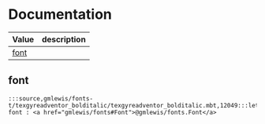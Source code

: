 # Documentation
|Value|description|
|---|---|
|[font](#font)||

## font

```moonbit
:::source,gmlewis/fonts-t/texgyreadventor_bolditalic/texgyreadventor_bolditalic.mbt,12049:::let font : <a href="gmlewis/fonts#Font">@gmlewis/fonts.Font</a>
```


